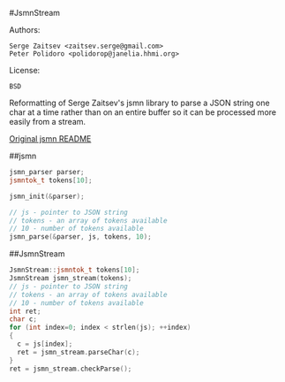 #JsmnStream

Authors:

    Serge Zaitsev <zaitsev.serge@gmail.com>
    Peter Polidoro <polidorop@janelia.hhmi.org>

License:

    BSD


Reformatting of Serge Zaitsev's jsmn library to parse a JSON string
one char at a time rather than on an entire buffer so it can be
processed more easily from a stream.

[Original jsmn README](./README_ORIGINAL.md)

##jsmn

```c++
jsmn_parser parser;
jsmntok_t tokens[10];

jsmn_init(&parser);

// js - pointer to JSON string
// tokens - an array of tokens available
// 10 - number of tokens available
jsmn_parse(&parser, js, tokens, 10);
```

##JsmnStream

```c++
JsmnStream::jsmntok_t tokens[10];
JsmnStream jsmn_stream(tokens);
// js - pointer to JSON string
// tokens - an array of tokens available
// 10 - number of tokens available
int ret;
char c;
for (int index=0; index < strlen(js); ++index)
{
  c = js[index];
  ret = jsmn_stream.parseChar(c);
}
ret = jsmn_stream.checkParse();
```
